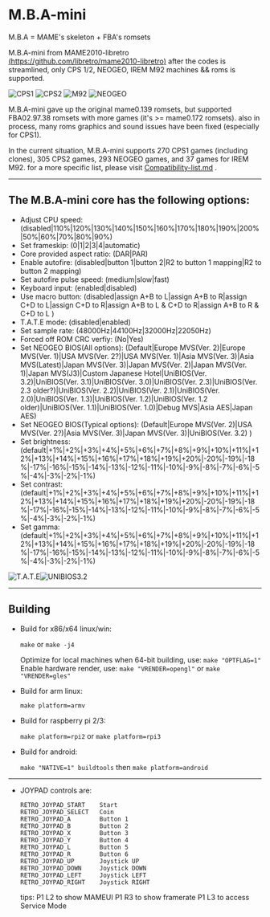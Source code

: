 
# M.B.A-mini

M.B.A = MAME's skeleton + FBA's romsets

M.B.A-mini from MAME2010-libretro [(https://github.com/libretro/mame2010-libretro)](https://github.com/libretro/mame2010-libretro.git)
after the codes is streamlined, only CPS 1/2, NEOGEO, IREM M92 machines && roms is supported.

![CPS1](https://raw.githubusercontent.com/wonder199999/images-repository/master/02-15-2019/sf2mdtb-190215-160214.png)
![CPS2](https://raw.githubusercontent.com/wonder199999/images-repository/master/02-15-2019/mvscjsing-190215-215942.png)
![M92](https://raw.githubusercontent.com/wonder199999/images-repository/master/02-15-2019/inthuntu-1.png)
![NEOGEO](https://raw.githubusercontent.com/wonder199999/images-repository/master/02-15-2019/samsho5b-190215-220141.png)

M.B.A-mini gave up the original mame0.139 romsets, but supported FBA02.97.38 romsets
with more games (it's >= mame0.172 romsets). also in process, many roms graphics and
sound issues have been fixed (especially for CPS1).

In the current situation, M.B.A-mini supports 270 CPS1 games (including clones), 305 CPS2 games,
293 NEOGEO games, and 37 games for IREM M92. for a more specific list, please visit [Compatibility-list.md](https://github.com/wonder199999/MBA.mini-libretro/blob/master/Compatibility-list.md) .

***
## The M.B.A-mini core has the following options:

* Adjust CPU speed:	(disabled|110%|120%|130%|140%|150%|160%|170%|180%|190%|200%|50%|60%|70%|80%|90%)
* Set frameskip: (0|1|2|3|4|automatic)
* Core provided aspect ratio: (DAR|PAR)
* Enable autofire: (disabled|button 1|button 2|R2 to button 1 mapping|R2 to button 2 mapping)
* Set autofire pulse speed: (medium|slow|fast)
* Keyboard input: (enabled|disabled)
* Use macro button: (disabled|assign A+B to L|assign A+B to R|assign C+D to L|assign C+D to R|assign A+B to L & C+D to R|assign A+B to R & C+D to L )
* T.A.T.E mode: (disabled|enabled)
* Set sample rate: (48000Hz|44100Hz|32000Hz|22050Hz)
* Forced off ROM CRC verfiy: (No|Yes)
* Set NEOGEO BIOS(All options):  (Default|Europe MVS(Ver. 2)|Europe MVS(Ver. 1)|USA MVS(Ver. 2?)|USA MVS(Ver. 1)|Asia MVS(Ver. 3)|Asia MVS(Latest)|Japan MVS(Ver. 3)|Japan MVS(Ver. 2)|Japan MVS(Ver. 1)|Japan MVS(J3)|Custom Japanese Hotel|UniBIOS(Ver. 3.2)|UniBIOS(Ver. 3.1)|UniBIOS(Ver. 3.0)|UniBIOS(Ver. 2.3)|UniBIOS(Ver. 2.3 older?)|UniBIOS(Ver. 2.2)|UniBIOS(Ver. 2.1)|UniBIOS(Ver. 2.0)|UniBIOS(Ver. 1.3)|UniBIOS(Ver. 1.2)|UniBIOS(Ver. 1.2 older)|UniBIOS(Ver. 1.1)|UniBIOS(Ver. 1.0)|Debug MVS|Asia AES|Japan AES)
* Set NEOGEO BIOS(Typical options): (Default|Europe MVS(Ver. 2)|USA MVS(Ver. 2?)|Asia MVS(Ver. 3)|Japan MVS(Ver. 3)|UniBIOS(Ver. 3.2) )
* Set brightness: (default|+1%|+2%|+3%|+4%|+5%|+6%|+7%|+8%|+9%|+10%|+11%|+12%|+13%|+14%|+15%|+16%|+17%|+18%|+19%|+20%|-20%|-19%|-18%|-17%|-16%|-15%|-14%|-13%|-12%|-11%|-10%|-9%|-8%|-7%|-6%|-5%|-4%|-3%|-2%|-1%)
* Set contrast: (default|+1%|+2%|+3%|+4%|+5%|+6%|+7%|+8%|+9%|+10%|+11%|+12%|+13%|+14%|+15%|+16%|+17%|+18%|+19%|+20%|-20%|-19%|-18%|-17%|-16%|-15%|-14%|-13%|-12%|-11%|-10%|-9%|-8%|-7%|-6%|-5%|-4%|-3%|-2%|-1%)
* Set gamma: (default|+1%|+2%|+3%|+4%|+5%|+6%|+7%|+8%|+9%|+10%|+11%|+12%|+13%|+14%|+15%|+16%|+17%|+18%|+19%|+20%|-20%|-19%|-18%|-17%|-16%|-15%|-14%|-13%|-12%|-11%|-10%|-9%|-8%|-7%|-6%|-5%|-4%|-3%|-2%|-1%)

![T.A.T.E](https://raw.githubusercontent.com/wonder199999/images-repository/master/02-15-2019/1941-2.png)![UNIBIOS3.2](https://raw.githubusercontent.com/wonder199999/images-repository/master/02-15-2019/samsho5b-190215-220049.png)

***
## Building
* Build for x86/x64 linux/win:

	`make` or `make -j4`

  Optimize for local machines when 64-bit building,
	use: `make "OPTFLAG=1"`	
  Enable hardware render,
	use: `make "VRENDER=opengl"` or `make "VRENDER=gles"`

* Build for arm linux:
  
	`make platform=armv`

* Build for raspberry pi 2/3:
  
	`make platform=rpi2` or `make platform=rpi3`

* Build for android:
  
	`make "NATIVE=1" buildtools` then
	`make platform=android`


***
*	JOYPAD controls are:

		RETRO_JOYPAD_START    Start
		RETRO_JOYPAD_SELECT   Coin
		RETRO_JOYPAD_A        Button 1
		RETRO_JOYPAD_B        Button 2
		RETRO_JOYPAD_X        Button 3
		RETRO_JOYPAD_Y        Button 4
		RETRO_JOYPAD_L        Button 5
		RETRO_JOYPAD_R        Button 6
		RETRO_JOYPAD_UP       Joystick UP
		RETRO_JOYPAD_DOWN     Joystick DOWN
		RETRO_JOYPAD_LEFT     Joystick LEFT
		RETRO_JOYPAD_RIGHT    Joystick RIGHT

	tips:   P1 L2 to show MAMEUI
		P1 R3 to show framerate
		P1 L3 to access Service Mode

